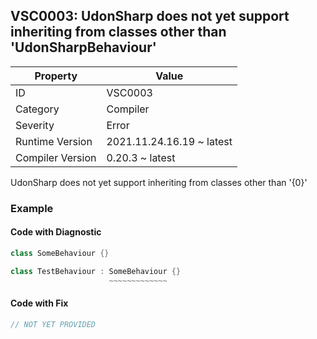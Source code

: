## VSC0003: UdonSharp does not yet support inheriting from classes other than 'UdonSharpBehaviour'

| Property         | Value                     | 
| ---------------- | ------------------------- | 
| ID               | VSC0003                   | 
| Category         | Compiler                  | 
| Severity         | Error                     | 
| Runtime Version  | 2021.11.24.16.19 ~ latest | 
| Compiler Version | 0.20.3 ~ latest           | 

UdonSharp does not yet support inheriting from classes other than '{0}'  

### Example

#### Code with Diagnostic


```csharp
class SomeBehaviour {}

class TestBehaviour : SomeBehaviour {}
                      ~~~~~~~~~~~~~
```

#### Code with Fix


```csharp
// NOT YET PROVIDED
```


